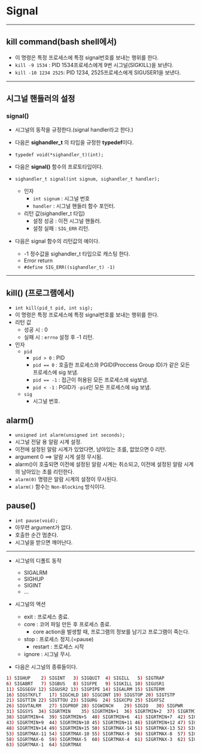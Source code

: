 # Signal
------------------------

## kill command(bash shell에서)
- 이 명령은 특정 프로세스에 특정 signal번호를 보내는 행위를 한다.
- `kill -9 1534` : PID 1534프로세스에게 9번 시그널(SIGKILL)을 보낸다.
- `kill -10 1234 2525`: PID 1234, 2525프로세스에게 SIGUSER1을 보낸다.

-----------------------

## 시그널 핸들러의 설정
### signal()
- 시그널의 동작을 규정한다.(signal handler라고 한다.)
- 다음은 **sighandler_t** 의 타입을 규정한 **typedef**이다.
- `typedef void(*sighandler_t)(int);`

- 다음은 **signal()** 함수의 프로토타입이다.
- `sighandler_t signal(int signum, sighandler_t handler);`
  - 인자
    - `int signum` : 시그널 번호
    - `handler` : 시그널 핸들러 함수 포인터.
  - 리턴 값(sighandler_t 타입)
    - 설정 성공 : 이전 시그널 핸들러.
    - 설정 실패 : `SIG_ERR` 리턴.

- 다음은 signal 함수의 리턴값의 예이다.
  - -1 정수값을 sighandler_t 타입으로 캐스팅 한다.
  - Error return
  - `#define SIG_ERR((sighandler_t) -1)`

-------------------------

## kill() (프로그램에서)
- `int kill(pid_t pid, int sig);`
- 이 명령은 특정 프로세스에 특정 signal번호를 보내는 행위를 한다.
- 리턴 값
  - 성공 시 : 0
  - 실패 시 : `errno` 설정 후 -1 리턴.
- 인자
  - `pid`
    - `pid > 0` : PID
    - `pid == 0` : 호출한 프로세스와 PGID(Proccess Group ID)가 같은 모든 프로세스에 sig 보냄.
    - `pid == -1` : 접근이 허용된 모든 프로세스에 sig보냄.
    - `pid < -1` : PGID가 `-pid`인 모든 프로세스에 sig 보냄.
  - `sig`
    - 시그널 번호.


## alarm()
- `unsigned int alarm(unsigned int seconds);`
- 시그널 전달 용 알람 시계 설정.
- 이전에 설정된 알람 시계가 있었다면, 남아있는 초를, 없었으면 0 리턴.
- argument 0 ==> 알람 시게 설정 무시됨.
- alarm()이 호출되면 이전에 설정된 알람 시계는 취소되고, 이전에 설정된 알람 시계의 남아있는 초를 리턴한다.
- `alarm(0)` 명령은 알람 시계의 설정이 무시된다.
- `alarm()` 함수는 `Non-Blocking` 방식이다.

## pause()
- `int pause(void);`
- 아무련 argument가 없다.
- 호출한 순간 멈춘다.
- 시그널을 받으면 깨어난다.

------------------------
- 시그널의 디폴트 동작
  - SIGALRM
  - SIGHUP
  - SIGINT
  - ...

- 시그널의 액션
  - exit : 프로세스 종료.
  - core : 코어 파일 만든 후 프로세스 종료.
    - core action을 발생할 때, 프로그램의 정보를 남기고 프로그램이 죽는다.
  - stop : 프로세스 정지.(=pause)
    - restart : 프로세스 시작
  - ignore : 시그널 무시.

- 다음은 시그널의 종류들이다.

```bash
1) SIGHUP	 2) SIGINT	 3) SIGQUIT	 4) SIGILL	 5) SIGTRAP
6) SIGABRT	 7) SIGBUS	 8) SIGFPE	 9) SIGKILL	10) SIGUSR1
11) SIGSEGV	12) SIGUSR2	13) SIGPIPE	14) SIGALRM	15) SIGTERM
16) SIGSTKFLT	17) SIGCHLD	18) SIGCONT	19) SIGSTOP	20) SIGTSTP
21) SIGTTIN	22) SIGTTOU	23) SIGURG	24) SIGXCPU	25) SIGXFSZ
26) SIGVTALRM	27) SIGPROF	28) SIGWINCH	29) SIGIO	30) SIGPWR
31) SIGSYS	34) SIGRTMIN	35) SIGRTMIN+1	36) SIGRTMIN+2	37) SIGRTMIN+3
38) SIGRTMIN+4	39) SIGRTMIN+5	40) SIGRTMIN+6	41) SIGRTMIN+7	42) SIGRTMIN+8
43) SIGRTMIN+9	44) SIGRTMIN+10	45) SIGRTMIN+11	46) SIGRTMIN+12	47) SIGRTMIN+13
48) SIGRTMIN+14	49) SIGRTMIN+15	50) SIGRTMAX-14	51) SIGRTMAX-13	52) SIGRTMAX-12
53) SIGRTMAX-11	54) SIGRTMAX-10	55) SIGRTMAX-9	56) SIGRTMAX-8	57) SIGRTMAX-7
58) SIGRTMAX-6	59) SIGRTMAX-5	60) SIGRTMAX-4	61) SIGRTMAX-3	62) SIGRTMAX-2
63) SIGRTMAX-1	64) SIGRTMAX
```
